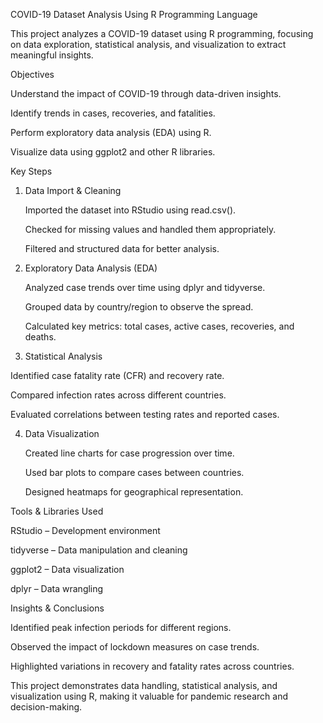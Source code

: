 COVID-19 Dataset Analysis Using R Programming Language

This project analyzes a COVID-19 dataset using R programming, focusing on data exploration, statistical analysis, and visualization to extract meaningful insights.

Objectives

Understand the impact of COVID-19 through data-driven insights.

Identify trends in cases, recoveries, and fatalities.

Perform exploratory data analysis (EDA) using R.

Visualize data using ggplot2 and other R libraries.

Key Steps

1. Data Import & Cleaning

   Imported the dataset into RStudio using read.csv().

   Checked for missing values and handled them appropriately.

   Filtered and structured data for better analysis.

2. Exploratory Data Analysis (EDA)

   Analyzed case trends over time using dplyr and tidyverse.
 
   Grouped data by country/region to observe the spread.

   Calculated key metrics: total cases, active cases, recoveries, and deaths.

3. Statistical Analysis

  Identified case fatality rate (CFR) and recovery rate.

  Compared infection rates across different countries.

  Evaluated correlations between testing rates and reported cases.

4. Data Visualization

   Created line charts for case progression over time.

   Used bar plots to compare cases between countries.

   Designed heatmaps for geographical representation.

Tools & Libraries Used

RStudio – Development environment

tidyverse – Data manipulation and cleaning

ggplot2 – Data visualization

dplyr – Data wrangling

Insights & Conclusions

Identified peak infection periods for different regions.

Observed the impact of lockdown measures on case trends.

Highlighted variations in recovery and fatality rates across countries.

This project demonstrates data handling, statistical analysis, and visualization using R, making it valuable for pandemic research and decision-making.


